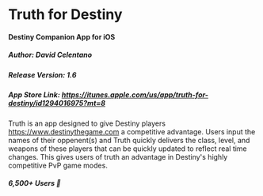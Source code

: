 # Truth for Destiny
#### Destiny Companion App for iOS

##### Author: David Celentano

##### Release Version: 1.6

##### App Store Link: https://itunes.apple.com/us/app/truth-for-destiny/id1294016975?mt=8

Truth is an app designed to give Destiny players https://www.destinythegame.com a competitive advantage. Users input the names of their oppenent(s) and Truth quickly delivers the class, level, and weapons of these players that can be quickly updated to reflect real time changes. This gives users of truth an advantage in Destiny's highly competitive PvP game modes.

##### 6,500+ Users 🎉
